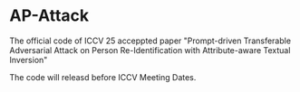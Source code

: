 # AP-Attack
The official code of ICCV 25 acceppted paper "Prompt-driven Transferable Adversarial Attack on Person Re-Identification with Attribute-aware Textual Inversion"

The code will releasd before ICCV Meeting Dates.
